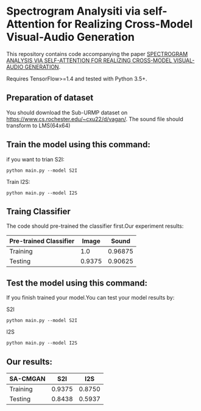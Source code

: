 # Spectrogram Analysiti via self-Attention for Realizing Cross-Model Visual-Audio Generation

This repository contains code accompanying the paper [SPECTROGRAM ANALYSIS VIA SELF-ATTENTION FOR REALIZING CROSS-MODEL
VISUAL-AUDIO GENERATION](https://ieeexplore.ieee.org/document/9052918).

Requires TensorFlow>=1.4 and tested with Python 3.5+.

## Preparation of dataset

You should download the Sub-URMP dataset on https://www.cs.rochester.edu/~cxu22/d/vagan/. The sound file should transform to LMS(64x64)

## Train the model using this command:

if you want to trian S2I:

```
python main.py --model S2I
```

Train I2S:

```
python main.py --model I2S
```



## Traing Classifier

The code should pre-trained the classifier first.Our experiment results:

| Pre-trained Classifier | Image | Sound |
| ------ | ------------------ | ----------------------------------- |
| Training | 1.0 | 0.96875 |
| Testing | 0.9375 | 0.90625 |

## Test the model using this command:

If you finish trained your model.You can test your model results by:

S2I

```
python main.py --model S2I
```

I2S

```
python main.py --model I2S
```

## Our results:

| SA-CMGAN | S2I    | I2S    |
| -------- | ------ | ------ |
| Training | 0.9375 | 0.8750 |
| Testing  | 0.8438 | 0.5937 |

